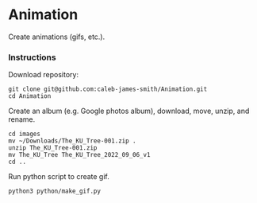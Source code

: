 # Animation
Create animations (gifs, etc.).

### Instructions
Download repository:
```
git clone git@github.com:caleb-james-smith/Animation.git
cd Animation
```
Create an album (e.g. Google photos album), download, move, unzip, and rename.
```
cd images
mv ~/Downloads/The_KU_Tree-001.zip .
unzip The_KU_Tree-001.zip
mv The_KU_Tree The_KU_Tree_2022_09_06_v1
cd ..
```
Run python script to create gif.
```
python3 python/make_gif.py
```
